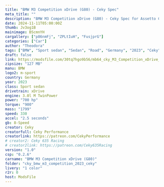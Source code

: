 ```yaml
---
title: "BMW M3 Competition xDrive (G80) - Ceky Spec"
meta_title: ""
description: "BMW M3 Competition xDrive (G80) - Ceky Spec for Assetto Corsa by Ceky Performance"
date: 2024-11-11T05:00:00Z
thumb: Jv3og1B
mainimage: BScmnYH
cargallery: ["p86nmFj", "ZPLtIuH", "FusjprG"]
categories: ["Car"]
author: "Theodora"
tags: ["BMW", "Sport sedan", "Sedan", "Road", "Germany", "2023", "Ceky"]
draft: false
link: https://modsfile.com/30tq7hgo9b56/mb64_cky_M3_Competition_xDrive_2023-Cky-Spec_1.0.zip.html
zipsize: "127 MB"
manu: BMW
logo2: m-sport
country: Germany
year: 2023
class: Sport sedan
drivetrain: xDrive
engine: 3.0l M TwinPower
power: "700 hp"
torque: "900"
mass: "1799"
speed: 330
accel: "2.5 seconds"
gb: 8-Speed
creator: Ceky
creatorfull: Ceky Performance
creatorlink: https://patreon.com/CekyPerformance
# creator2: Ceky 635 Racing
# creator2link: https://patreon.com/Ceky635Racing
version: "1.0"
csp: "0.2.6"
carname: "BMW M3 Competition xDrive (G80)"
folder: "cky_bmw_m3_competition_2023_ceky"
livery: "1 color"
r2r: 0
host: ModsFile
---
```


